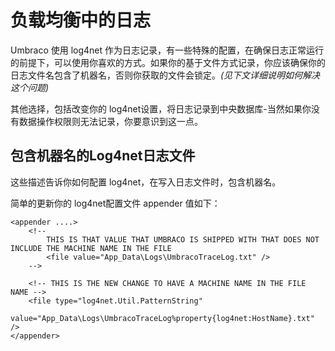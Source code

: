 # 负载均衡中的日志 #

Umbraco 使用 log4net 作为日志记录，有一些特殊的配置，在确保日志正常运行的前提下，可以使用你喜欢的方式。如果你的基于文件方式记录，你应该确保你的日志文件名包含了机器名，否则你获取的文件会锁定。*(见下文详细说明如何解决这个问题)*

其他选择，包括改变你的 log4net设置，将日志记录到中央数据库-当然如果你没有数据操作权限则无法记录，你要意识到这一点。

## 包含机器名的Log4net日志文件 ##

这些描述告诉你如何配置 log4net，在写入日志文件时，包含机器名。

简单的更新你的 log4net配置文件 appender 值如下：

	<appender ....>
		<!--
			THIS IS THAT VALUE THAT UMBRACO IS SHIPPED WITH THAT DOES NOT INCLUDE THE MACHINE NAME IN THE FILE
			<file value="App_Data\Logs\UmbracoTraceLog.txt" />
		-->
		
		<!-- THIS IS THE NEW CHANGE TO HAVE A MACHINE NAME IN THE FILE NAME -->
		<file type="log4net.Util.PatternString" 
			value="App_Data\Logs\UmbracoTraceLog%property{log4net:HostName}.txt" />
	</appender>